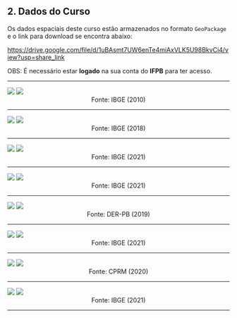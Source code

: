 ## 2. Dados do Curso

Os dados espaciais deste curso estão armazenados no formato `GeoPackage` e o link para download se encontra abaixo:

https://drive.google.com/file/d/1uBAsmt7UW6enTe4miAxVLK5U98BkvCi4/view?usp=share_link

OBS: É necessário estar **logado** na sua conta do **IFPB** para ter acesso.

<hr/>

<img src="../img/densidade_pb.jpg">
<img src="../img/densidade_pb_img.jpg">
<div align="center">Fonte: IBGE (2010)</div>
<hr/>

<img src="../img/drenagem.jpg">
<img src="../img/drenagem_img.jpg">
<div align="center">Fonte: IBGE (2018)</div>
<hr/>

<img src="../img/estados_ne.jpg">
<img src="../img/estados_ne_img.jpg">
<div align="center">Fonte: IBGE (2021)</div>
<hr/>

<img src="../img/limite_pb.jpg">
<img src="../img/limite_pb_img.jpg">
<div align="center">Fonte: IBGE (2021)</div>
<hr/>

<img src="../img/malha_viaria.jpg">
<img src="../img/malha_viaria_img.jpg">
<div align="center">Fonte: DER-PB (2019)</div>
<hr/>

<img src="../img/municipios.jpg">
<img src="../img/municipios_img.jpg">
<div align="center">Fonte: IBGE (2021)</div>
<hr/>

<img src="../img/pocos.jpg">
<img src="../img/pocos_img.jpg">
<div align="center">Fonte: CPRM (2020)</div>
<hr/>

<img src="../img/sedes.jpg">
<img src="../img/sedes_img.jpg">
<div align="center">Fonte: IBGE (2021)</div>
<hr/>